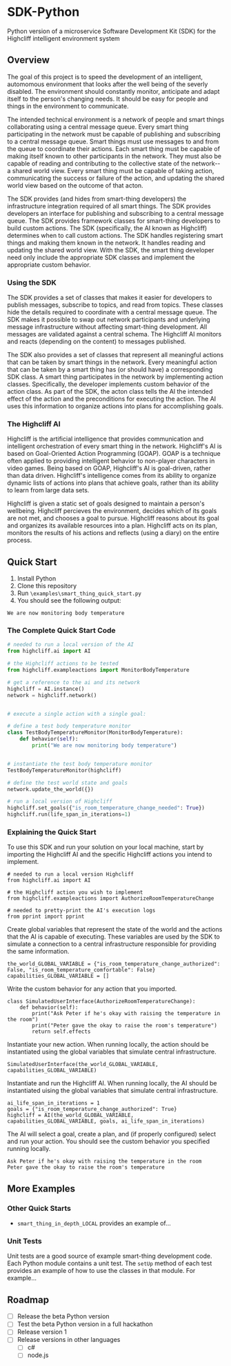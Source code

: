# SDK-Python
Python version of a microservice Software Development Kit (SDK) for the Highcliff intelligent environment system

## Overview

The goal of this project is to speed the development of an intelligent, automomous environment that looks after the well being of the severly disabled. The environment should constantly monitor, anticipate and adapt itself to the person's changing needs. It should be easy for people and things in the environment to communicate.

The intended technical environment is a network of people and smart things collaborating using a central message queue. Every smart thing participating in the network must be capable of publishing and subscribing to a central message queue. Smart things must use messages to and from the queue to coordinate their actions. Each smart thing must be capable of making itself known to other participants in the network. They must also be capable of reading and contributing to the collective state of the network-- a shared world view. Every smart thing must be capable of taking action, communicating the success or failure of the action, and updating the shared world view based on the outcome of that acton.

The SDK provides (and hides from smart-thing developers) the infrastructure integration required of all smart things. The SDK provides developers an interface for publishing and subscribing to a central message queue. The SDK provides framework classes for smart-thing developers to build custom actions. The SDK (specifically, the AI known as Highcliff) determines when to call custom actions. The SDK handles registering smart things and making them known in the network. It handles reading and updating the shared world view. With the SDK, the smart thing developer need only include the appropriate SDK classes and implement the appropriate custom behavior.

### Using the SDK
The SDK provides a set of classes that makes it easier for developers to publish messages, subscribe to topics, and read from topics. These classes hide the details required to coordinate with a central message queue. The SDK makes it possible to swap out network participants and underlying message infrastructure without affecting smart-thing development. All messages are validated against a central schema. The Highcliff AI monitors and reacts (depending on the content) to messages published.

The SDK also provides a set of classes that represent all meaningful actions that can be taken by smart things in the network. Every meaningful action that can be taken by a smart thing has (or should have) a corresponding SDK class. A smart thing participates in the network by implementing action classes. Specifically, the developer implements custom behavior of the action class. As part of the SDK, the acton class tells the AI the intended effect of the action and the preconditions for executing the action. The AI uses this information to organize actions into plans for accomplishing goals.

### The Highcliff AI
Highcliff is the artificial intelligence that provides communication and intelligent orchestration of every smart thing in the network. Highcliff's AI is based on Goal-Oriented Action Programming (GOAP). GOAP is a technique often applied to providing intelligent behavior to non-player characters in video games. Being based on GOAP, Highcliff's AI is goal-driven, rather than data driven. Highcliff's intelligence comes from its ability to organize dynamic lists of actions into plans that achieve goals, rather than its ability to learn from large data sets.

Highcliff is given a static set of goals designed to maintain a person's wellbeing. Highcliff percieves the environment, decides which of its goals are not met, and chooses a goal to pursue. Highcliff reasons about its goal and organizes its available resources into a plan. Highcliff acts on its plan, monitors the results of his actions and reflects (using a diary) on the entire process.


## Quick Start
1. Install Python
1. Clone this repository
1. Run `\examples\smart_thing_quick_start.py`
1. You should see the following output:
```
We are now monitoring body temperature
```

### The Complete Quick Start Code

```python
# needed to run a local version of the AI
from highcliff.ai import AI

# the Highcliff actions to be tested
from highcliff.exampleactions import MonitorBodyTemperature

# get a reference to the ai and its network
highcliff = AI.instance()
network = highcliff.network()


# execute a single action with a single goal:

# define a test body temperature monitor
class TestBodyTemperatureMonitor(MonitorBodyTemperature):
    def behavior(self):
        print("We are now monitoring body temperature")


# instantiate the test body temperature monitor
TestBodyTemperatureMonitor(highcliff)

# define the test world state and goals
network.update_the_world({})

# run a local version of Highcliff
highcliff.set_goals({"is_room_temperature_change_needed": True})
highcliff.run(life_span_in_iterations=1)

```

### Explaining the Quick Start

To use this SDK and run your solution on your local machine, start by importing the Highcliff AI and the specific Highcliff actions you intend to implement.

```
# needed to run a local version Highcliff
from highcliff.ai import AI

# the Highcliff action you wish to implement
from highcliff.exampleactions import AuthorizeRoomTemperatureChange

# needed to pretty-print the AI's execution logs
from pprint import pprint
```

Create global variables that represent the state of the world and the actions that the AI is capable of executing. These variables are used by the SDK to simulate a connection to a central infrastructure responsible for providing the same information.

```
the_world_GLOBAL_VARIABLE = {"is_room_temperature_change_authorized": False, "is_room_temperature_comfortable": False}
capabilities_GLOBAL_VARIABLE = []
```

Write the custom behavior for any action that you imported.

```
class SimulatedUserInterface(AuthorizeRoomTemperatureChange):
    def behavior(self):
        print("Ask Peter if he's okay with raising the temperature in the room")
        print("Peter gave the okay to raise the room's temperature")
        return self.effects
```

Instantiate your new action. When running locally, the action should be instantiated using the global variables that simulate central infrastructure.

```
SimulatedUserInterface(the_world_GLOBAL_VARIABLE, capabilities_GLOBAL_VARIABLE)
```

Instantiate and run the Highcliff AI. When running locally, the AI should be instantiated uising the global variables that simulate central infrastructure.

```
ai_life_span_in_iterations = 1
goals = {"is_room_temperature_change_authorized": True}
highcliff = AI(the_world_GLOBAL_VARIABLE, capabilities_GLOBAL_VARIABLE, goals, ai_life_span_in_iterations)
```

The AI will select a goal, create a plan, and (if properly configured) select and run your action. You should see the custom behavior you specified running locally.

```
Ask Peter if he's okay with raising the temperature in the room
Peter gave the okay to raise the room's temperature
```

## More Examples
### Other Quick Starts
* `smart_thing_in_depth_LOCAL` provides an example of...

### Unit Tests
Unit tests are a good source of example smart-thing development code. Each Python module contains a unit test. The `setUp` method of each test provides an example of how to use the classes in that module. For example...

## Roadmap

- [ ] Release the beta Python version
- [ ] Test the beta Python version in a full hackathon
- [ ] Release version 1
- [ ] Release versions in other languages
  - [ ] c#
  - [ ] node.js
